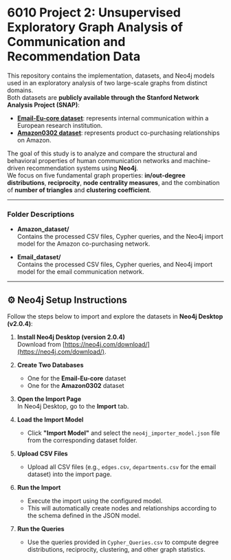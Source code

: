 # 6010 Project 2: Unsupervised Exploratory Graph Analysis of Communication and Recommendation Data

This repository contains the implementation, datasets, and Neo4j models used in an exploratory analysis of two large-scale graphs from distinct domains.  
Both datasets are **publicly available through the Stanford Network Analysis Project (SNAP)**:

- **[Email-Eu-core dataset](https://snap.stanford.edu/data/email-Eu-core.html)**: represents internal communication within a European research institution.  
- **[Amazon0302 dataset](https://snap.stanford.edu/data/amazon0302.html)**: represents product co-purchasing relationships on Amazon.  

The goal of this study is to analyze and compare the structural and behavioral properties of human communication networks and machine-driven recommendation systems using **Neo4j**.  
We focus on five fundamental graph properties: **in/out-degree distributions**, **reciprocity**, **node centrality measures**, and the combination of **number of triangles** and **clustering coefficient**.

---


### Folder Descriptions
- **Amazon_dataset/**  
  Contains the processed CSV files, Cypher queries, and the Neo4j import model for the Amazon co-purchasing network.

- **Email_dataset/**  
  Contains the processed CSV files, Cypher queries, and Neo4j import model for the email communication network.

---

## ⚙️ Neo4j Setup Instructions

Follow the steps below to import and explore the datasets in **Neo4j Desktop (v2.0.4)**:

1. **Install Neo4j Desktop (version 2.0.4)**  
   Download from [https://neo4j.com/download/](https://neo4j.com/download/).

2. **Create Two Databases**  
   - One for the **Email-Eu-core** dataset  
   - One for the **Amazon0302** dataset  

3. **Open the Import Page**  
   In Neo4j Desktop, go to the **Import** tab.

4. **Load the Import Model**  
   - Click **"Import Model"** and select the `neo4j_importer_model.json` file from the corresponding dataset folder.

5. **Upload CSV Files**  
   - Upload all CSV files (e.g., `edges.csv`, `departments.csv` for the email dataset) into the import page.

6. **Run the Import**  
   - Execute the import using the configured model.  
   - This will automatically create nodes and relationships according to the schema defined in the JSON model.

7. **Run the Queries**  
   - Use the queries provided in `Cypher_Queries.csv` to compute degree distributions, reciprocity, clustering, and other graph statistics.

